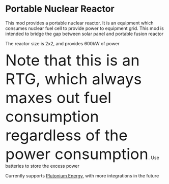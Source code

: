 # Portable Nuclear Reactor

This mod provides a portable nuclear reactor. It is an equipment which consumes nuclear fuel cell to provide power to equipment grid. This mod is intended to bridge the gap between solar panel and portable fusion reactor

The reactor size is 2x2, and provides 600kW of power

<font size="20">Note that this is an RTG, which always maxes out fuel consumption regardless of the power consumption</font>. Use batteries to store the excess power

Currently supports <a href='https://mods.factorio.com/mod/PlutoniumEnergy'>Plutonium Energy</a>, with more integrations in the future

